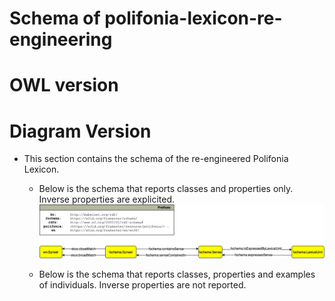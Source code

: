 # Schema of polifonia-lexicon-re-engineering

# OWL version


# Diagram Version
- This section contains the schema of the re-engineered Polifonia Lexicon.
  

    - Below is the schema that reports classes and properties only. Inverse properties are explicited.
![schemaUltraAbst](https://github.com/framester/polifonia-lexicon-re-engineering/blob/main/schema/polifonia_lexicon_reengineering_ultraAbstractSchema.png)

    - Below is the schema that reports classes, properties and examples of individuals. Inverse properties are not reported.
